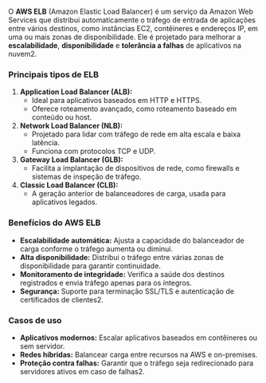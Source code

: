 O **AWS ELB** (Amazon Elastic Load Balancer) é um serviço da Amazon Web Services que distribui automaticamente o tráfego de entrada de aplicações entre vários destinos, como instâncias EC2, contêineres e endereços IP, em uma ou mais zonas de disponibilidade. Ele é projetado para melhorar a **escalabilidade**, **disponibilidade** e **tolerância a falhas** de aplicativos na nuvem2.

### **Principais tipos de ELB**

1. **Application Load Balancer (ALB):**
    - Ideal para aplicativos baseados em HTTP e HTTPS.
    - Oferece roteamento avançado, como roteamento baseado em conteúdo ou host.
2. **Network Load Balancer (NLB):**
    - Projetado para lidar com tráfego de rede em alta escala e baixa latência.
    - Funciona com protocolos TCP e UDP.
3. **Gateway Load Balancer (GLB):**
    - Facilita a implantação de dispositivos de rede, como firewalls e sistemas de inspeção de tráfego.
4. **Classic Load Balancer (CLB):**
    - A geração anterior de balanceadores de carga, usada para aplicativos legados.

### **Benefícios do AWS ELB**

- **Escalabilidade automática:** Ajusta a capacidade do balanceador de carga conforme o tráfego aumenta ou diminui.
- **Alta disponibilidade:** Distribui o tráfego entre várias zonas de disponibilidade para garantir continuidade.
- **Monitoramento de integridade:** Verifica a saúde dos destinos registrados e envia tráfego apenas para os íntegros.
- **Segurança:** Suporte para terminação SSL/TLS e autenticação de certificados de clientes2.

### **Casos de uso**

- **Aplicativos modernos:** Escalar aplicativos baseados em contêineres ou sem servidor.
- **Redes híbridas:** Balancear carga entre recursos na AWS e on-premises.
- **Proteção contra falhas:** Garantir que o tráfego seja redirecionado para servidores ativos em caso de falhas2.

